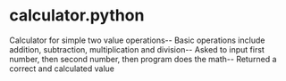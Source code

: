 # calculator.python
Calculator for simple two value operations--
Basic operations include addition, subtraction, multiplication and division--
Asked to input first number, then second number, then program does the math--
Returned a correct and calculated value
